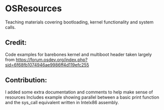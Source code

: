 # OSResources
Teaching materials covering bootloading, kernel functionality and system calls.

## Credit:
Code examples for barebones kernel and multiboot header taken largely from https://forum.osdev.org/index.php?sid=6f68fb1074946ae9986ff4d119efc255
## Contribution:
I added some extra documentation and comments to help make sense of resources
Includes example showing parallel between a basic print function and the sys_call equivalent written in Intelx86 assembly.
